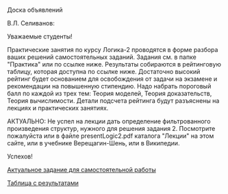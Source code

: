 Доска объявлений 

В.Л. Селиванов:

Уважаемые студенты!

Практические занятия по курсу Логика-2 проводятся в форме разбора ваших решений самостоятельных заданий. Задания см. в папке "Практика" или по ссылке ниже. Результаты собираются в рейтинговую таблицу, которая доступна по ссылке ниже. Достаточно высокий рейтинг будет основанием для освобождения от задачи на экзамене и рекомендации на повышенную стипендию. Надо набрать пороговый балл по каждой из трех тем: Теория моделей, Теория доказательств, Теория вычислимости. Детали подсчета рейтинга будут разъяснены на лекциях и практических занятиях.

АКТУАЛЬНО: Не успел на лекции дать определение фильтрованного произведения структур, нужного для решения задания 2. Посмотрите пожалуйста или в файле presentLogic2.pdf каталога "Лекции" на этом сайте, или в учебнике Верещагин-Шень, или в Википедии.

Успехов!
  
[Актуальное задание для самостоятельной работы](https://docs.yandex.ru/docs/view?url=ya-disk%3A%2F%2F%2Fdisk%2FLogic2-2023%2FTask2.pdf&name=Task2.pdf&uid=1130000047699803&nosw=1)

[Таблица с результатами](https://docs.google.com/spreadsheets/d/1nO0-SeE6pCi0vht6oQ3mGaXVSdi1tb7ycBu6DyuDTxI/edit#gid=0)



